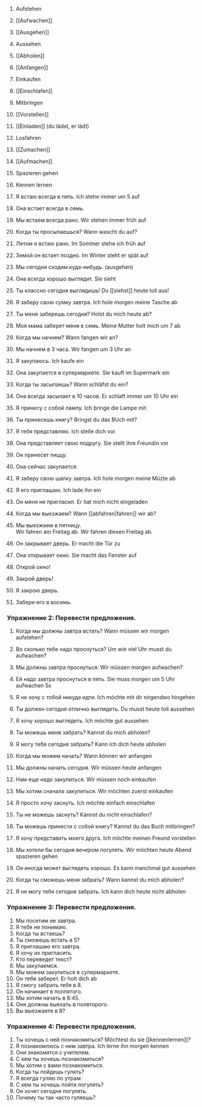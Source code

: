 1. Aufstehen
2. [[Aufwachen]]
3. [[Ausgehen]]
4. Aussehen
5. [[Abholen]]
6. [[Anfangen]]
7. Einkaufen
8. [[Einschlafen]]
9. Mitbringen
10. [[Vorstellen]]
11. [[Einladen]] (du lädst, er lädt)
12. Losfahren
13. [[Zumachen]]
14. [[Aufmachen]]
15. Spazieren gehen
16. Kennen lernen


17. Я встаю всегда в пять.  Ich stehe immer um 5 auf
18. Она встает всегда в семь.  
19. Мы встаем всегда рано.  Wir stehen immer früh auf 
20. Когда ты просыпаешься?  Wann wascht du auf?
21. Летом я встаю рано.  Im Sommer stehe ich früh auf
22. Зимой он встает поздно. Im Winter steht er spät auf
23. Мы сегодня сходим куда-нибудь. (ausgehen)  
24. Она всегда хорошо выглядит. Sie sieht
25. Ты классно сегодня выглядишь! Du [[siehst]] heute toll aus!
26. Я заберу свою сумку завтра. Ich hole morgen meine Tasche ab
27. Ты меня заберешь сегодня?  Holst du mich heute ab?
28. Моя мама заберет меня в семь.  Meine Mutter holt mich um 7 ab
29. Когда мы начнем?  Wann fangen wir an?
30. Мы начнем в 3 часа.  Wir fangen um 3 Uhr an
31. Я закупаюсь.  Ich kaufe ein
32. Она закупается в супермаркете.  Sie kauft im Supermark ein
33. Когда ты засыпаешь? Wann schläfst du ein?
34. Она всегда засыпает в 10 часов.  Er schlaft immer um 10 Uhr ein
35. Я принесу с собой лампу.  Ich bringe die Lampe mit
36. Ты принесешь книгу?  Bringst du das BUch mit?
37. Я тебя представляю.  Ich stelle dich vor
38. Она представляет свою подругу.  Sie stellt ihre Freundin vor
39. Он принесет пиццу.  
40. Она сейчас закупается.  
41. Я заберу свою шапку завтра.  Ich hole morgen meine Müzte ab
42. Я его приглашаю. Ich lade ihn ein
43. Он меня не пригласил.  Er hat mich nicht eingeladen
44. Когда мы выезжаем? Wann [[abfahren|fahren]] wir ab? 
45. Мы выезжаем в пятницу.  
Wir fahren am Freitag ab.
Wir fahren diesen Freitag ab.

1. Он закрывает дверь.  Er macht die Tür zu
2. Она открывает окно.  Sie macht das Fenster auf
3. Открой окно!  
4. Закрой дверь!  
5. Я закрою дверь.  
6. Забери его в восемь.  

### Упражнение 2: Перевести предложения.
1. Когда мы должны завтра встать? Wann müssen wir morgen aufstehen?
2. Во сколько тебе надо проснуться?  Um wie viel Uhr musst du aufwachen? 
3. Мы должны завтра проснуться.  Wir müssen morgen aufwachen?  
4. Ей надо завтра проснуться в пять.  Sie muss morgen um 5 Uhr aufwachen 
5x
1. Я не хочу с тобой никуда идти.  Ich möchte mit dir nirgendwo hingehen
2. Ты должен сегодня отлично выглядеть.  Du musst heute toll aussehen 
3. Я хочу хорошо выглядеть.  Ich möchte gut aussehen
4. Ты можешь меня забрать?
Kannst du mich abholen?

1. Я могу тебя сегодня забрать?  Kann ich dich heute abholen 
2. Когда мы можем начать?  Wann können wir anfangen 
3. Мы должны начать сегодня.  Wir müssen heute anfangen
4. Нам еще надо закупиться.  Wir müssen noch einkaufen
5. Мы хотим сначала закупиться.  Wir möchten zuerst einkaufen
6. Я просто хочу заснуть.  Ich möchte einfach einschlafen
7. Ты не можешь заснуть?  Kannst du nicht einschlafen? 
8. Ты можешь принести с собой книгу?  Kannst du das Buch mitbringen? 
9. Я хочу представить моего друга.  Ich möchte meinen Freund vorstellen  
10. Мы хотели бы сегодня вечером погулять.  Wir möchten heute Abend spazieren gehen 
11. Он иногда может выглядеть хорошо.  Es kann manchmal gut aussehen
12. Когда ты сможешь меня забрать?  Wann kannst du mich abholen?
13. Я не могу тебя сегодня забрать.  Ich kann dich heute nicht abholen 

### Упражнение 3: Перевести предложения.
1. Мы посетим ее завтра.  
2. Я тебя не понимаю.  
3. Когда ты встаешь?  
4. Ты сможешь встать в 5?  
5. Я приглашаю его завтра.  
6. Я хочу их пригласить.  
7. Кто переведет текст?  
8. Мы закупаемся.  
9. Мы можем закупиться в супермаркете.  
10. Он тебя заберет.  Er holt dich ab
11. Я смогу забрать тебя в 8.  
12. Он начинает в полпятого.  
13. Мы хотим начать в 6:45.  
14. Они должны выехать в полвторого.  
15. Вы выезжаете в 8?  

### Упражнение 4: Перевести предложения.
1. Ты хочешь с ней познакомиться?  Möchtest du sie [[kennenlernen]]?  
2. Я познакомлюсь с ним завтра.  Ich lerne ihn morgen kennen
3. Они знакомятся с учителем.  
4. С кем ты хочешь познакомиться?  
5. Мы хотим с вами познакомиться.  
6. Когда ты пойдешь гулять?  
7. Я всегда гуляю по утрам.  
8. С кем ты хочешь пойти погулять?  
9. Он хочет сегодня погулять.  
10. Почему ты так часто гуляешь?  